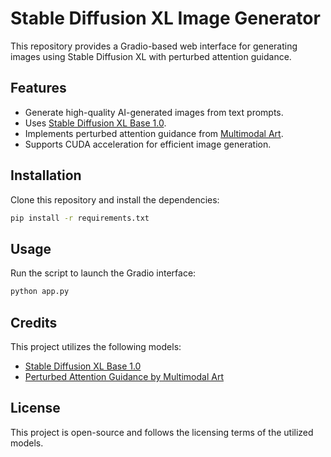 # Stable Diffusion XL Image Generator

This repository provides a Gradio-based web interface for generating images using Stable Diffusion XL with perturbed attention guidance.

## Features
- Generate high-quality AI-generated images from text prompts.
- Uses [Stable Diffusion XL Base 1.0](https://huggingface.co/stabilityai/stable-diffusion-xl-base-1.0).
- Implements perturbed attention guidance from [Multimodal Art](https://huggingface.co/multimodalart/sdxl_perturbed_attention_guidance).
- Supports CUDA acceleration for efficient image generation.

## Installation
Clone this repository and install the dependencies:
```bash
pip install -r requirements.txt
```

## Usage
Run the script to launch the Gradio interface:
```bash
python app.py
```

## Credits
This project utilizes the following models:
- [Stable Diffusion XL Base 1.0](https://huggingface.co/stabilityai/stable-diffusion-xl-base-1.0)
- [Perturbed Attention Guidance by Multimodal Art](https://huggingface.co/multimodalart/sdxl_perturbed_attention_guidance)

## License
This project is open-source and follows the licensing terms of the utilized models.

